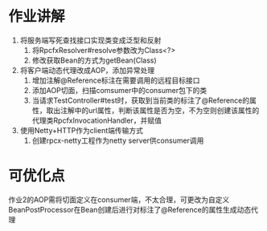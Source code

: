 # 作业讲解
1. 将服务端写死查找接口实现类变成泛型和反射
   1. 将RpcfxResolver#resolve参数改为Class<?>
   2. 修改获取Bean的方式为getBean(Class<T>)
2. 将客户端动态代理改成AOP，添加异常处理
   1. 增加注解@Reference标注在需要调用的远程目标接口
   2. 添加AOP切面，扫描comsumer中的consumer包下的类
   3. 当请求TestController#test时，获取到当前类的标注了@Reference的属性，取出注解中的url属性，判断该属性是否为空，不为空则创建该属性的代理类RpcfxInvocationHandler，并赋值
3. 使用Netty+HTTP作为client端传输方式
   1. 创建rpcx-netty工程作为netty server供consumer调用
   
# 可优化点
作业2的AOP需将切面定义在consumer端，不太合理，可更改为自定义BeanPostProcessor在Bean创建后进行对标注了@Reference的属性生成动态代理
